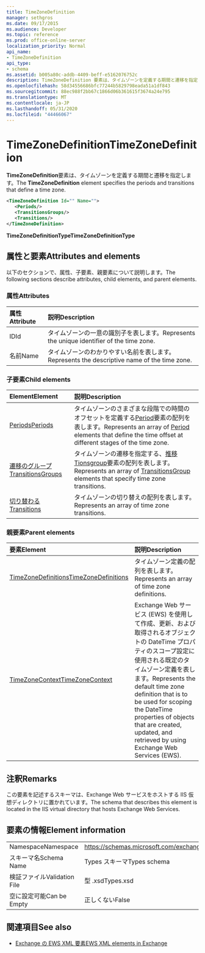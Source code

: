 ```yaml
---
title: TimeZoneDefinition
manager: sethgros
ms.date: 09/17/2015
ms.audience: Developer
ms.topic: reference
ms.prod: office-online-server
localization_priority: Normal
api_name:
- TimeZoneDefinition
api_type:
- schema
ms.assetid: b005a80c-addb-4409-beff-e5162076752c
description: TimeZoneDefinition 要素は、タイムゾーンを定義する期間と遷移を指定します。
ms.openlocfilehash: 58d34556686bfc77244b5829798eada51a1df843
ms.sourcegitcommit: 88ec988f2bb67c1866d06b361615f3674a24e795
ms.translationtype: MT
ms.contentlocale: ja-JP
ms.lasthandoff: 05/31/2020
ms.locfileid: "44466067"
---
```

# <a name="timezonedefinition"></a><span data-ttu-id="c5c14-103">TimeZoneDefinition</span><span class="sxs-lookup"><span data-stu-id="c5c14-103">TimeZoneDefinition</span></span>

<span data-ttu-id="c5c14-104">**TimeZoneDefinition**要素は、タイムゾーンを定義する期間と遷移を指定します。</span><span class="sxs-lookup"><span data-stu-id="c5c14-104">The **TimeZoneDefinition** element specifies the periods and transitions that define a time zone.</span></span> 
  
```XML
<TimeZoneDefinition Id="" Name="">
   <Periods/>
   <TransitionsGroups/>
   <Transitions/>
</TimeZoneDefinition>

```

 <span data-ttu-id="c5c14-105">**TimeZoneDefinitionType**</span><span class="sxs-lookup"><span data-stu-id="c5c14-105">**TimeZoneDefinitionType**</span></span>
## <a name="attributes-and-elements"></a><span data-ttu-id="c5c14-106">属性と要素</span><span class="sxs-lookup"><span data-stu-id="c5c14-106">Attributes and elements</span></span>

<span data-ttu-id="c5c14-107">以下のセクションで、属性、子要素、親要素について説明します。</span><span class="sxs-lookup"><span data-stu-id="c5c14-107">The following sections describe attributes, child elements, and parent elements.</span></span>
  
### <a name="attributes"></a><span data-ttu-id="c5c14-108">属性</span><span class="sxs-lookup"><span data-stu-id="c5c14-108">Attributes</span></span>

|<span data-ttu-id="c5c14-109">**属性**</span><span class="sxs-lookup"><span data-stu-id="c5c14-109">**Attribute**</span></span>|<span data-ttu-id="c5c14-110">**説明**</span><span class="sxs-lookup"><span data-stu-id="c5c14-110">**Description**</span></span>|
|:-----|:-----|
|<span data-ttu-id="c5c14-111">ID</span><span class="sxs-lookup"><span data-stu-id="c5c14-111">Id</span></span>  <br/> |<span data-ttu-id="c5c14-112">タイムゾーンの一意の識別子を表します。</span><span class="sxs-lookup"><span data-stu-id="c5c14-112">Represents the unique identifier of the time zone.</span></span>  <br/> |
|<span data-ttu-id="c5c14-113">名前</span><span class="sxs-lookup"><span data-stu-id="c5c14-113">Name</span></span>  <br/> |<span data-ttu-id="c5c14-114">タイムゾーンのわかりやすい名前を表します。</span><span class="sxs-lookup"><span data-stu-id="c5c14-114">Represents the descriptive name of the time zone.</span></span>  <br/> |
   
### <a name="child-elements"></a><span data-ttu-id="c5c14-115">子要素</span><span class="sxs-lookup"><span data-stu-id="c5c14-115">Child elements</span></span>

|<span data-ttu-id="c5c14-116">**Element**</span><span class="sxs-lookup"><span data-stu-id="c5c14-116">**Element**</span></span>|<span data-ttu-id="c5c14-117">**説明**</span><span class="sxs-lookup"><span data-stu-id="c5c14-117">**Description**</span></span>|
|:-----|:-----|
|[<span data-ttu-id="c5c14-118">Periods</span><span class="sxs-lookup"><span data-stu-id="c5c14-118">Periods</span></span>](periods.md) <br/> |<span data-ttu-id="c5c14-119">タイムゾーンのさまざまな段階での時間のオフセットを定義する[Period](period.md)要素の配列を表します。</span><span class="sxs-lookup"><span data-stu-id="c5c14-119">Represents an array of [Period](period.md) elements that define the time offset at different stages of the time zone.</span></span>  <br/> |
|[<span data-ttu-id="c5c14-120">遷移のグループ</span><span class="sxs-lookup"><span data-stu-id="c5c14-120">TransitionsGroups</span></span>](transitionsgroups.md) <br/> |<span data-ttu-id="c5c14-121">タイムゾーンの遷移を指定する、[推移 Tionsgroup](transitionsgroup.md)要素の配列を表します。</span><span class="sxs-lookup"><span data-stu-id="c5c14-121">Represents an array of [TransitionsGroup](transitionsgroup.md) elements that specify time zone transitions.</span></span>  <br/> |
|[<span data-ttu-id="c5c14-122">切り替わる</span><span class="sxs-lookup"><span data-stu-id="c5c14-122">Transitions</span></span>](transitions.md) <br/> |<span data-ttu-id="c5c14-123">タイムゾーンの切り替えの配列を表します。</span><span class="sxs-lookup"><span data-stu-id="c5c14-123">Represents an array of time zone transitions.</span></span>  <br/> |
   
### <a name="parent-elements"></a><span data-ttu-id="c5c14-124">親要素</span><span class="sxs-lookup"><span data-stu-id="c5c14-124">Parent elements</span></span>

|<span data-ttu-id="c5c14-125">**要素**</span><span class="sxs-lookup"><span data-stu-id="c5c14-125">**Element**</span></span>|<span data-ttu-id="c5c14-126">**説明**</span><span class="sxs-lookup"><span data-stu-id="c5c14-126">**Description**</span></span>|
|:-----|:-----|
|[<span data-ttu-id="c5c14-127">TimeZoneDefinitions</span><span class="sxs-lookup"><span data-stu-id="c5c14-127">TimeZoneDefinitions</span></span>](timezonedefinitions.md) <br/> |<span data-ttu-id="c5c14-128">タイムゾーン定義の配列を表します。</span><span class="sxs-lookup"><span data-stu-id="c5c14-128">Represents an array of time zone definitions.</span></span>  <br/> |
|[<span data-ttu-id="c5c14-129">TimeZoneContext</span><span class="sxs-lookup"><span data-stu-id="c5c14-129">TimeZoneContext</span></span>](timezonecontext.md) <br/> |<span data-ttu-id="c5c14-130">Exchange Web サービス (EWS) を使用して作成、更新、および取得されるオブジェクトの DateTime プロパティのスコープ設定に使用される既定のタイムゾーン定義を表します。</span><span class="sxs-lookup"><span data-stu-id="c5c14-130">Represents the default time zone definition that is to be used for scoping the DateTime properties of objects that are created, updated, and retrieved by using Exchange Web Services (EWS).</span></span>  <br/> |
   
## <a name="remarks"></a><span data-ttu-id="c5c14-131">注釈</span><span class="sxs-lookup"><span data-stu-id="c5c14-131">Remarks</span></span>

<span data-ttu-id="c5c14-132">この要素を記述するスキーマは、Exchange Web サービスをホストする IIS 仮想ディレクトリに置かれています。</span><span class="sxs-lookup"><span data-stu-id="c5c14-132">The schema that describes this element is located in the IIS virtual directory that hosts Exchange Web Services.</span></span>
  
## <a name="element-information"></a><span data-ttu-id="c5c14-133">要素の情報</span><span class="sxs-lookup"><span data-stu-id="c5c14-133">Element information</span></span>

|||
|:-----|:-----|
|<span data-ttu-id="c5c14-134">Namespace</span><span class="sxs-lookup"><span data-stu-id="c5c14-134">Namespace</span></span>  <br/> |https://schemas.microsoft.com/exchange/services/2006/types  <br/> |
|<span data-ttu-id="c5c14-135">スキーマ名</span><span class="sxs-lookup"><span data-stu-id="c5c14-135">Schema Name</span></span>  <br/> |<span data-ttu-id="c5c14-136">Types スキーマ</span><span class="sxs-lookup"><span data-stu-id="c5c14-136">Types schema</span></span>  <br/> |
|<span data-ttu-id="c5c14-137">検証ファイル</span><span class="sxs-lookup"><span data-stu-id="c5c14-137">Validation File</span></span>  <br/> |<span data-ttu-id="c5c14-138">型 .xsd</span><span class="sxs-lookup"><span data-stu-id="c5c14-138">Types.xsd</span></span>  <br/> |
|<span data-ttu-id="c5c14-139">空に設定可能</span><span class="sxs-lookup"><span data-stu-id="c5c14-139">Can be Empty</span></span>  <br/> |<span data-ttu-id="c5c14-140">正しくない</span><span class="sxs-lookup"><span data-stu-id="c5c14-140">False</span></span>  <br/> |
   
## <a name="see-also"></a><span data-ttu-id="c5c14-141">関連項目</span><span class="sxs-lookup"><span data-stu-id="c5c14-141">See also</span></span>



- [<span data-ttu-id="c5c14-142">Exchange の EWS XML 要素</span><span class="sxs-lookup"><span data-stu-id="c5c14-142">EWS XML elements in Exchange</span></span>](ews-xml-elements-in-exchange.md)

